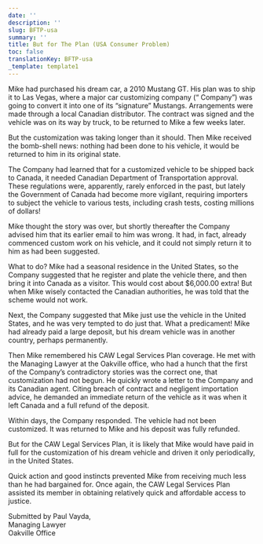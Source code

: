 ```yaml
---
date: ''
description: ''
slug: BFTP-usa
summary: ''
title: But for The Plan (USA Consumer Problem)
toc: false
translationKey: BFTP-usa
_template: template1
---
```


Mike had purchased his dream car, a 2010 Mustang GT. His plan was to ship it to Las Vegas, where a major car customizing company (“ Company”) was going to convert it into one of its “signature” Mustangs. Arrangements were made through a local Canadian distributor. The contract was signed and the vehicle was on its way by truck, to be returned to Mike a few weeks later.

But the customization was taking longer than it should. Then Mike received the bomb-shell news: nothing had been done to his vehicle, it would be returned to him in its original state.

The Company had learned that for a customized vehicle to be shipped back to Canada, it needed Canadian Department of Transportation approval. These regulations were, apparently, rarely enforced in the past, but lately the Government of Canada had become more vigilant, requiring importers to subject the vehicle to various tests, including crash tests, costing millions of dollars!

Mike thought the story was over, but shortly thereafter the Company advised him that its earlier email to him was wrong. It had, in fact, already commenced custom work on his vehicle, and it could not simply return it to him as had been suggested.

What to do? Mike had a seasonal residence in the United States, so the Company suggested that he register and plate the vehicle there, and then bring it into Canada as a visitor. This would cost about $6,000.00 extra! But when Mike wisely contacted the Canadian authorities, he was told that the scheme would not work.

Next, the Company suggested that Mike just use the vehicle in the United States, and he was very tempted to do just that. What a predicament! Mike had already paid a large deposit, but his dream vehicle was in another country, perhaps permanently.

Then Mike remembered his CAW Legal Services Plan coverage. He met with the Managing Lawyer at the Oakville office, who had a hunch that the first of the Company’s contradictory stories was the correct one, that customization had not begun. He quickly wrote a letter to the Company and its Canadian agent. Citing breach of contract and negligent importation advice, he demanded an immediate return of the vehicle as it was when it left Canada and a full refund of the deposit.

Within days, the Company responded. The vehicle had not been customized. It was returned to Mike and his deposit was fully refunded.

But for the CAW Legal Services Plan, it is likely that Mike would have paid in full for the customization of his dream vehicle and driven it only periodically, in the United States.

Quick action and good instincts prevented Mike from receiving much less than he had bargained for. Once again, the CAW Legal Services Plan assisted its member in obtaining relatively quick and affordable access to justice.

Submitted by Paul Vayda,  
Managing Lawyer  
Oakville Office
